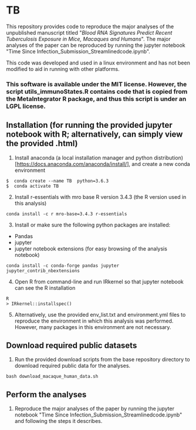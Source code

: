 # TB

This repository provides code to reproduce the major analyses of the unpublished manuscript titled "_Blood RNA Signatures Predict Recent Tuberculosis Exposure in Mice, Macaques and Humans_". The major analyses of the paper can be reproduced by running the jupyter notebook "Time Since Infection_Submission_Streamlinedcode.ipynb".

This code was developed and used in a linux environment and has not been modified to aid in running with other platforms.

### This software is available under the MIT license. However, the script utils_immunoStates.R contains code that is copied from the MetaIntegrator R package, and thus this script is under an LGPL license.

## Installation (for running the provided jupyter notebook with R; alternatively, can simply view the provided .html)

1. Install anaconda (a local installation manager and python distribution)[https://docs.anaconda.com/anaconda/install/], and create a new conda environment

```
$  conda create --name TB  python=3.6.3  
$  conda activate TB
```

2. Install r-essentials with mro base R version 3.4.3 (the R version used in this analysis)

```
conda install -c r mro-base=3.4.3 r-essentials 
```


3. Install or make sure the following python packages are installed:

- Pandas
- jupyter
- jupyter notebook extensions (for easy browsing of the analysis notebook)

```
conda install -c conda-forge pandas jupyter jupyter_contrib_nbextensions
```



4. Open R from command-line and run IRkernel so that jupyter notebook can see the R installation

```
R
> IRkernel::installspec()
```

5. Alternatively, use the provided env_list.txt and environment.yml files to reproduce the environment in which this analysis was performed. However, many packages in this environment are not necessary.

## Download required public datasets

1. Run the provided download scripts from the base repository directory to download required public data for the analyses.
```
bash download_macaque_human_data.sh
```

## Perform the analyses

1. Reproduce the major analyses of the paper by running the jupyter notebook "Time Since Infection_Submission_Streamlinedcode.ipynb" and following the steps it describes.